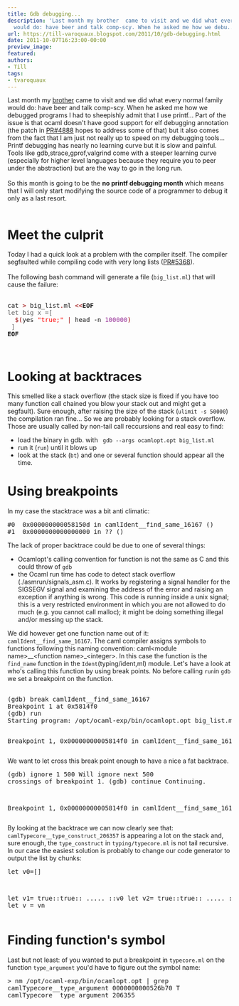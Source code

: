 ```yaml
---
title: Gdb debugging...
description: 'Last month my brother  came to visit and we did what every normal family
  would do: have beer and talk comp-scy. When he asked me how we debu...'
url: https://till-varoquaux.blogspot.com/2011/10/gdb-debugging.html
date: 2011-10-07T16:23:00-00:00
preview_image:
featured:
authors:
- Till
tags:
- tvaroquaux
---
```


<div dir="ltr" style="text-align: left;" trbidi="on">Last month my <a href="http://gael-varoquaux.info/blog/">brother</a> came to visit and we did what every normal family would do: have beer and talk comp-scy. When he asked me how we debugged programs I had to sheepishly admit that I use printf... Part of the issue is that ocaml doesn't have good support for elf debugging annotation (the patch in <a href="http://caml.inria.fr/mantis/view.php?id=4888">PR#4888</a> hopes to address some of that) but it also comes from the fact that I am just not really up to speed on my debugging tools... Printf debugging has nearly no learning curve but it is slow and painful. Tools like gdb,strace,gprof,valgrind come with a steeper learning curve (especially for higher level languages because they require you to peer under the abstraction) but are the way to go in the long run.<br/>
<br/>
So this month is going to be the <b>no printf debugging month</b> which means that I will only start modifying the source code of a programmer to debug it only as a last resort.<br/>
<br/>
<h1>Meet the culprit</h1>Today I had a quick look at a problem with the compiler itself. The compiler segfaulted while compiling code with very long lists (<a href="http://caml.inria.fr/mantis/view.php?id=5368">PR#5368</a>). <br/>
<br/>
The following bash command will generate a file (<code>big_list.ml</code>) that will cause the failure:<br/>
<br/>
<pre><tt>cat <span style="color: #990000;">&gt;</span> big_list<span style="color: #990000;">.</span>ml <span style="color: #990000;">&lt;&lt;</span><b>EOF</b>
<span style="color: #666666;">let big x =[</span>
  <span style="color: #990000;">$(</span>yes <span style="color: red;">&quot;true;&quot;</span> <span style="color: #990000;">|</span> head -n <span style="color: #993399;">100000</span><span style="color: #990000;">)</span>
<span style="color: #666666;"> ]</span>
<b>EOF</b>
</tt></pre><br/>
<h1>Looking at backtraces</h1>This smelled like a stack overflow (the stack size is fixed if you have too many function call chained you blow your stack out and might get a segfault). Sure enough, after raising the size of the stack (<code>ulimit -s 50000</code>)  the compilation ran fine... So we are probably looking for a stack overflow. Those are usually called by non-tail call reccursions and real easy to find:<br/>
<ul><li>load the binary in gdb. with <code> gdb --args ocamlopt.opt big_list.ml </code> <br/>
</li>
<li>run it (<code>run</code>) until it blows up <br/>
</li>
<li>look at the stack (<code>bt</code>) and one or several function should appear all the time.<br/>
</li>
</ul><h1>Using breakpoints</h1>In my case the stacktrace was a bit anti climatic:  <br/>
<pre><tt>#0  0x000000000058150d in camlIdent__find_same_16167 ()
#1  0x0000000000000000 in ?? ()</tt></pre>The lack of proper backtrace could be due to one of several things: <br/>
<ul><li> Ocamlopt's calling convention for function is not the same as C and this could throw of <code>gdb</code><br/>
</li>
<li> the Ocaml run time has code to detect stack overflow (./asmrun/signals_asm.c). It works by registering a signal handler for the SIGSEGV signal and examining the address of the error and raising an exception if anything is wrong. This code is running inside a unix signal; this is a very restricted environment in which you are not allowed to do much (e.g. you cannot call malloc); it might be doing something illegal and/or messing up the stack.<br/>
</li>
</ul>We did however get one function name out of it: <code>camlIdent__find_same_16167</code>. The caml compiler assigns symbols to functions following this naming convention: caml&lt;module name&gt;__&lt;function name&gt;_&lt;integer&gt;. In this case the function is the <code>find_name</code> function in the <code>Ident</code>(typing/ident,ml) module. Let's have a look at who's calling this function by using break points.  No before calling <code>run</code>in <code>gdb</code> we set a breakpoint on the function.  <br/>
<pre><tt>
(gdb) break camlIdent__find_same_16167
Breakpoint 1 at 0x5814f0
(gdb) run
Starting program: /opt/ocaml-exp/bin/ocamlopt.opt big_list.ml

Breakpoint 1, 0x00000000005814f0 in camlIdent__find_same_16167 ()
</tt></pre>We want to let cross this break point enough to have a nice a fat backtrace.  <pre><tt>(gdb) ignore 1 500
Will ignore next 500 crossings of breakpoint 1.
(gdb) continue
Continuing.

Breakpoint 1, 0x00000000005814f0 in camlIdent__find_same_16167 ()
</tt></pre>By looking at the backtrace we can now clearly see that: <code>camlTypecore__type_construct_206357</code> is appearing a lot on the stack and, sure enough, the <code>type_construct</code> in <code>typing/typecore.ml</code> is not tail recursive. In our case the easiest solution is probably to change our code generator to output the list by chunks: <pre>let v0=[]

let v1= true::true:: ..... ::v0
let v2= true::true:: ..... ::v1
....
let v = vn
</pre><h1>Finding function's symbol</h1>Last but not least: of you wanted to put a breakpoint in <code>typecore.ml</code> on the function <code>type_argument</code> you'd have to figure out the symbol name: <pre><tt>&gt; nm /opt/ocaml-exp/bin/ocamlopt.opt | grep camlTypecore__type_argument
0000000000526b70 T camlTypecore__type_argument_206355</tt></pre></div>

